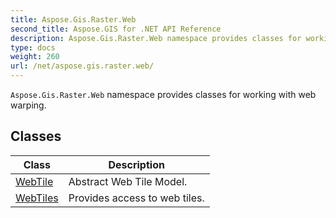 ```yaml
---
title: Aspose.Gis.Raster.Web
second_title: Aspose.GIS for .NET API Reference
description: Aspose.Gis.Raster.Web namespace provides classes for working with web warping.
type: docs
weight: 260
url: /net/aspose.gis.raster.web/
---
```

`Aspose.Gis.Raster.Web` namespace provides classes for working with web warping.

## Classes

| Class | Description |
| --- | --- |
| [WebTile](./webtile/) | Abstract Web Tile Model. |
| [WebTiles](./webtiles/) | Provides access to web tiles. |


